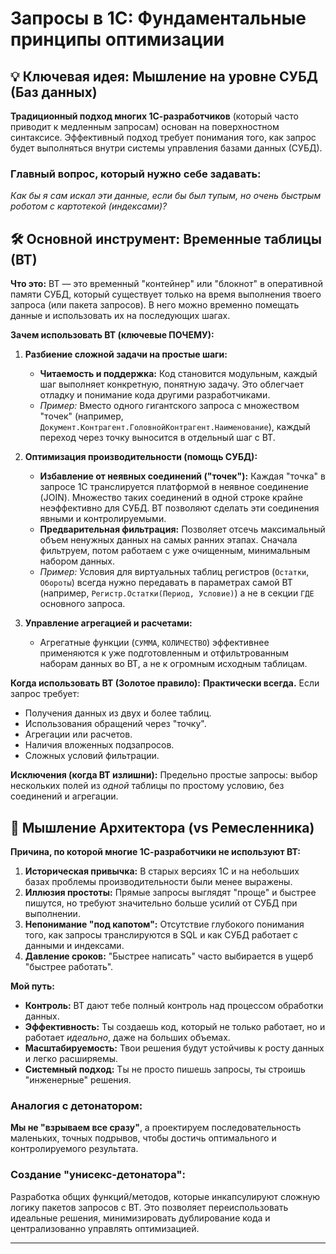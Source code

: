 # Запросы в 1С: Фундаментальные принципы оптимизации

## 💡 Ключевая идея: Мышление на уровне СУБД (Баз данных)

**Традиционный подход многих 1С-разработчиков** (который часто приводит к медленным запросам) основан на поверхностном синтаксисе. Эффективный подход требует понимания того, как запрос будет выполняться внутри системы управления базами данных (СУБД).

### Главный вопрос, который нужно себе задавать:
*Как бы я сам искал эти данные, если бы был тупым, но очень быстрым роботом с картотекой (индексами)?*

## 🛠️ Основной инструмент: Временные таблицы (ВТ)

**Что это:** ВТ — это временный "контейнер" или "блокнот" в оперативной памяти СУБД, который существует только на время выполнения твоего запроса (или пакета запросов). В него можно временно помещать данные и использовать их на последующих шагах.

**Зачем использовать ВТ (ключевые ПОЧЕМУ):**

1.  **Разбиение сложной задачи на простые шаги:**
    *   **Читаемость и поддержка:** Код становится модульным, каждый шаг выполняет конкретную, понятную задачу. Это облегчает отладку и понимание кода другими разработчиками.
    *   *Пример:* Вместо одного гигантского запроса с множеством "точек" (например, `Документ.Контрагент.ГоловнойКонтрагент.Наименование`), каждый переход через точку выносится в отдельный шаг с ВТ.

2.  **Оптимизация производительности (помощь СУБД):**
    *   **Избавление от неявных соединений ("точек"):** Каждая "точка" в запросе 1С транслируется платформой в неявное соединение (JOIN). Множество таких соединений в одной строке крайне неэффективно для СУБД. ВТ позволяют сделать эти соединения явными и контролируемыми.
    *   **Предварительная фильтрация:** Позволяет отсечь максимальный объем ненужных данных на самых ранних этапах. Сначала фильтруем, потом работаем с уже очищенным, минимальным набором данных.
    *   *Пример:* Условия для виртуальных таблиц регистров (`Остатки`, `Обороты`) всегда нужно передавать в параметрах самой ВТ (например, `Регистр.Остатки(Период, Условие)`) а не в секции `ГДЕ` основного запроса.

3.  **Управление агрегацией и расчетами:**
    *   Агрегатные функции (`СУММА`, `КОЛИЧЕСТВО`) эффективнее применяются к уже подготовленным и отфильтрованным наборам данных во ВТ, а не к огромным исходным таблицам.

**Когда использовать ВТ (Золотое правило):**
**Практически всегда.**
Если запрос требует:
*   Получения данных из двух и более таблиц.
*   Использования обращений через "точку".
*   Агрегации или расчетов.
*   Наличия вложенных подзапросов.
*   Сложных условий фильтрации.

**Исключения (когда ВТ излишни):**
Предельно простые запросы: выбор нескольких полей из *одной* таблицы по простому условию, без соединений и агрегации.

## 🧠 Мышление Архитектора (vs Ремесленника)

**Причина, по которой многие 1С-разработчики не используют ВТ:**
1.  **Историческая привычка:** В старых версиях 1С и на небольших базах проблемы производительности были менее выражены.
2.  **Иллюзия простоты:** Прямые запросы выглядят "проще" и быстрее пишутся, но требуют значительно больше усилий от СУБД при выполнении.
3.  **Непонимание "под капотом":** Отсутствие глубокого понимания того, как запросы транслируются в SQL и как СУБД работает с данными и индексами.
4.  **Давление сроков:** "Быстрее написать" часто выбирается в ущерб "быстрее работать".

**Мой путь:**
*   **Контроль:** ВТ дают тебе полный контроль над процессом обработки данных.
*   **Эффективность:** Ты создаешь код, который не только работает, но и работает *идеально*, даже на больших объемах.
*   **Масштабируемость:** Твои решения будут устойчивы к росту данных и легко расширяемы.
*   **Системный подход:** Ты не просто пишешь запросы, ты строишь "инженерные" решения.

### Аналогия с детонатором:
**Мы не "взрываем все сразу"**, а проектируем последовательность маленьких, точных подрывов, чтобы достичь оптимального и контролируемого результата.

### Создание "унисекс-детонатора":
Разработка общих функций/методов, которые инкапсулируют сложную логику пакетов запросов с ВТ. Это позволяет переиспользовать идеальные решения, минимизировать дублирование кода и централизованно управлять оптимизацией.

---
